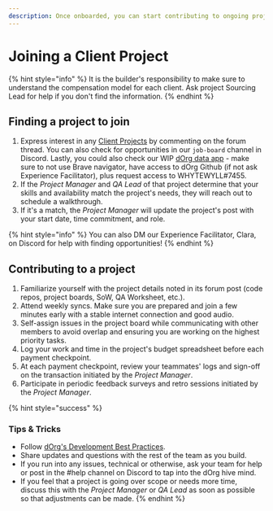```yaml
---
description: Once onboarded, you can start contributing to ongoing projects.
---
```


# Joining a Client Project

{% hint style="info" %}
It is the builder's responsibility to make sure to understand the compensation model for each client. Ask project Sourcing Lead for help if you don't find the information.&#x20;
{% endhint %}

## Finding a project to join

1. Express interest in any [Client Projects](https://forum.dorg.tech/c/clientproject/8) by commenting on the forum thread. You can also check for opportunities in our `job-board` channel in Discord. Lastly, you could also check our WIP [dOrg data app](https://share.streamlit.io/dorgtech/dorg\_data/app.py) - make sure to not use Brave navigator, have access to dOrg Github (if not ask Experience Facilitator), plus request access to WHYTEWYLL#7455.&#x20;
2. If the _Project Manager_ and _QA Lead_ of that project determine that your skills and availability match the project's needs, they will reach out to schedule a walkthrough.
3. If it's a match, the _Project Manager_ will update the project's post with your start date, time commitment, and role.

{% hint style="info" %}
You can also DM our Experience Facilitator, Clara, on Discord for help with finding opportunities!
{% endhint %}

## Contributing to a project

1. Familiarize yourself with the project details noted in its forum post (code repos, project boards, SoW, QA Worksheet, etc.).
2. Attend weekly syncs. Make sure you are prepared and join a few minutes early with a stable internet connection and good audio.
3. Self-assign issues in the project board while communicating with other members to avoid overlap and ensuring you are working on the highest priority tasks.
4. Log your work and time in the project's budget spreadsheet before each payment checkpoint.
5. At each payment checkpoint, review your teammates' logs and sign-off on the transaction initiated by the _Project Manager_.
6. Participate in periodic feedback surveys and retro sessions initiated by the _Project Manager_.

{% hint style="success" %}
### **Tips & Tricks**

* Follow [dOrg's Development Best Practices](../resources/best-practice-overview/).
* Share updates and questions with the rest of the team as you build.
* If you run into any issues, technical or otherwise, ask your team for help or post in the #help channel on Discord to tap into the dOrg hive mind.
* If you feel that a project is going over scope or needs more time, discuss this with the _Project Manager_ or _QA Lead_ as soon as possible so that adjustments can be made.
{% endhint %}

